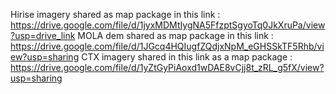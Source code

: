 Hirise imagery shared as map package in this link : https://drive.google.com/file/d/1jyxMDMtIygNA5FfzptSgyoTq0JkXruPa/view?usp=drive_link
MOLA dem shared as map package in this link : https://drive.google.com/file/d/1JGcq4HQIugfZQdjxNpM_eGHSSkTF5Rhb/view?usp=sharing
CTX imagery shared in this link as a map package : https://drive.google.com/file/d/1yZtGyPiAoxd1wDAE8vCjj8t_zRL_g5fX/view?usp=sharing
